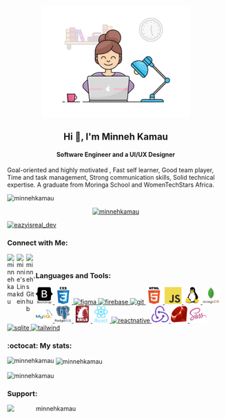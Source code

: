 
<p align="center">
  <img src="my.gif" alt="GIF">
</p>

<h2 align="center">Hi 👋, I'm Minneh Kamau</h2>


<h4 align="center">Software Engineer and a UI/UX Designer</h4>

Goal-oriented and highly motivated , Fast self learner, Good team player, Time and task management, Strong communication skills, Solid technical expertise. A graduate from Moringa School and WomenTechStars Africa.
<p align="left"> <img src="https://komarev.com/ghpvc/?username=minnehkamau &label=Profile%20views&color=0e75b6&style=flat" alt="minnehkamau" /> </p>


<p align="center"> <a href="https://github-profile-trophy.vercel.app/?username=ryo-ma"><img src="https://github-profile-trophy.vercel.app/?username=minnehkamau" alt="minnehkamau" /></a></p>
<p align="left"> <a href="https://twitter.com/software_kamauM?t=-FjGJeT1vD0wkFjbP0nXig&s=08" target="blank"><img src="https://img.shields.io/twitter/follow/software_kamauM?logo=twitter&style=for-the-badge" alt="eazyisreal_dev" /></a> </p>


### Connect with Me:
<p align="left">
 <a href="https://twitter.com/software_kamauM?t=-FjGJeT1vD0wkFjbP0nXig&s=08" target="blank">
  <img align="left" alt="minnehkamau" width="22px" src="https://cdn.jsdelivr.net/npm/simple-icons@v3/icons/twitter.svg" />
</a>
<a href="https://twitter.com/software_kamauM?t=-FjGJeT1vD0wkFjbP0nXig&s=08" target="blank">
  <img align="left" alt="minnie's Linkdein" width="22px" src="https://cdn.jsdelivr.net/npm/simple-icons@v3/icons/linkedin.svg" />
</a>
<a href="https://github.com/minnehkamau">
  <img align="left" alt="minneh's Github" width="22px" src="https://cdn.jsdelivr.net/npm/simple-icons@v3/icons/github.svg" />
</a>
</p>
</br>

### Languages and Tools:

<p align="left"> <a href="https://getbootstrap.com" target="_blank" rel="noreferrer"> <img src="https://raw.githubusercontent.com/devicons/devicon/master/icons/bootstrap/bootstrap-plain-wordmark.svg" alt="bootstrap" width="40" height="40"/> </a> <a href="https://www.w3schools.com/css/" target="_blank" rel="noreferrer"> <img src="https://raw.githubusercontent.com/devicons/devicon/master/icons/css3/css3-original-wordmark.svg" alt="css3" width="40" height="40"/> </a> <a href="https://www.figma.com/" target="_blank" rel="noreferrer"> <img src="https://www.vectorlogo.zone/logos/figma/figma-icon.svg" alt="figma" width="40" height="40"/> </a> <a href="https://firebase.google.com/" target="_blank" rel="noreferrer"> <img src="https://www.vectorlogo.zone/logos/firebase/firebase-icon.svg" alt="firebase" width="40" height="40"/> </a> <a href="https://git-scm.com/" target="_blank" rel="noreferrer"> <img src="https://www.vectorlogo.zone/logos/git-scm/git-scm-icon.svg" alt="git" width="40" height="40"/> </a> <a href="https://www.w3.org/html/" target="_blank" rel="noreferrer"> <img src="https://raw.githubusercontent.com/devicons/devicon/master/icons/html5/html5-original-wordmark.svg" alt="html5" width="40" height="40"/> </a> <a href="https://developer.mozilla.org/en-US/docs/Web/JavaScript" target="_blank" rel="noreferrer"> <img src="https://raw.githubusercontent.com/devicons/devicon/master/icons/javascript/javascript-original.svg" alt="javascript" width="40" height="40"/> </a> <a href="https://www.linux.org/" target="_blank" rel="noreferrer"> <img src="https://raw.githubusercontent.com/devicons/devicon/master/icons/linux/linux-original.svg" alt="linux" width="40" height="40"/> </a> <a href="https://www.mongodb.com/" target="_blank" rel="noreferrer"> <img src="https://raw.githubusercontent.com/devicons/devicon/master/icons/mongodb/mongodb-original-wordmark.svg" alt="mongodb" width="40" height="40"/> </a> <a href="https://www.mysql.com/" target="_blank" rel="noreferrer"> <img src="https://raw.githubusercontent.com/devicons/devicon/master/icons/mysql/mysql-original-wordmark.svg" alt="mysql" width="40" height="40"/> </a> <a href="https://www.postgresql.org" target="_blank" rel="noreferrer"> <img src="https://raw.githubusercontent.com/devicons/devicon/master/icons/postgresql/postgresql-original-wordmark.svg" alt="postgresql" width="40" height="40"/> </a> <a href="https://rubyonrails.org" target="_blank" rel="noreferrer"> <img src="https://raw.githubusercontent.com/devicons/devicon/master/icons/rails/rails-original-wordmark.svg" alt="rails" width="40" height="40"/> </a> <a href="https://reactjs.org/" target="_blank" rel="noreferrer"> <img src="https://raw.githubusercontent.com/devicons/devicon/master/icons/react/react-original-wordmark.svg" alt="react" width="40" height="40"/> </a> <a href="https://reactnative.dev/" target="_blank" rel="noreferrer"> <img src="https://reactnative.dev/img/header_logo.svg" alt="reactnative" width="40" height="40"/> </a> <a href="https://redux.js.org" target="_blank" rel="noreferrer"> <img src="https://raw.githubusercontent.com/devicons/devicon/master/icons/redux/redux-original.svg" alt="redux" width="40" height="40"/> </a> <a href="https://www.ruby-lang.org/en/" target="_blank" rel="noreferrer"> <img src="https://raw.githubusercontent.com/devicons/devicon/master/icons/ruby/ruby-original.svg" alt="ruby" width="40" height="40"/> </a> <a href="https://sass-lang.com" target="_blank" rel="noreferrer"> <img src="https://raw.githubusercontent.com/devicons/devicon/master/icons/sass/sass-original.svg" alt="sass" width="40" height="40"/> </a> <a href="https://www.sqlite.org/" target="_blank" rel="noreferrer"> <img src="https://www.vectorlogo.zone/logos/sqlite/sqlite-icon.svg" alt="sqlite" width="40" height="40"/> </a> <a href="https://tailwindcss.com/" target="_blank" rel="noreferrer"> <img src="https://www.vectorlogo.zone/logos/tailwindcss/tailwindcss-icon.svg" alt="tailwind" width="40" height="40"/> </a> </p>


### :octocat: My stats:
<p><img align="left" src="https://github-readme-stats.vercel.app/api/top-langs?username=minnehkamau&show_icons=true&locale=en&layout=compact&theme=tokyonight" alt="minnehkamau" /></p>
<p>&nbsp;<img align="center" src="https://github-readme-stats.vercel.app/api?username=minnehkamau&show_icons=true&locale=en&layout=compact&theme=tokyonight" alt="minnehkamau" /></p>

<p><img align="center" src="https://github-readme-streak-stats.herokuapp.com/?user=minnehkamau&show_icons=true&locale=en&layout=compact&theme=tokyonight" alt="minnehkamau" /></p>


<h3 align="left">Support:</h3>
<p align="center"><a href="https://bmc.link/minniewrit4"><img align="left" src="https://cdn.buymeacoffee.com/buttons/v2/default-yellow.png" height="50" width="210" alt="minnehkamau" /></a></p>




<!--
**minnehkamau/minnehkamau** is a ✨ _special_ ✨ repository because its `README.md` (this file) appears on your GitHub profile.

Here are some ideas to get you started:

- 🔭 I’m currently working as a a full stack software engineer, developing web applications using modern technologies such as React, JavaScript, and Ruby on Rails....
- 👯 I’m looking to collaborate on upc ...
- 🤔 I’m looking for help with ...
- 💬 Ask me about ...
- 📫 How to reach me: ...
- 😄 Pronouns: ...
- ⚡ Fun fact: ...
-->
